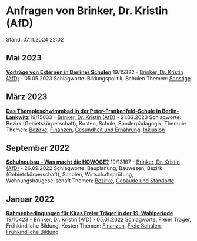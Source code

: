 # Anfragen von Brinker, Dr. Kristin (AfD)

Stand: 07.11.2024 22:02

## Mai 2023
**[Vorträge von Externen in Berliner Schulen](https://pardok.parlament-berlin.de/starweb/adis/citat/VT/19/SchrAnfr/S19-15322.pdf)**
19/15322 - [Brinker, Dr. Kristin (AfD)](autor_brinker_dr_kristin_afd.md) - 05.05.2023
Schlagworte: Bildungspolitik, Schulen
Themen: [Sonstige](thema_sonstige.md)

## März 2023
**[Das Therapieschwimmbad in der Peter-Frankenfeld-Schule in Berlin-Lankwitz](https://pardok.parlament-berlin.de/starweb/adis/citat/VT/19/SchrAnfr/S19-15033.pdf)**
19/15033 - [Brinker, Dr. Kristin (AfD)](autor_brinker_dr_kristin_afd.md) - 21.03.2023
Schlagworte: Bezirk (Gebietskörperschaft), Kosten, Schule, Sonderpädagogik, Therapie
Themen: [Bezirke](thema_bezirke.md), [Finanzen](thema_finanzen.md), [Gesundheit und Ernährung](thema_gesundheit_und_ernaehrung.md), [Inklusion](thema_inklusion.md)

## September 2022
**[Schulneubau  -  Was macht die HOWOGE?](https://pardok.parlament-berlin.de/starweb/adis/citat/VT/19/SchrAnfr/S19-13167.pdf)**
19/13167 - [Brinker, Dr. Kristin (AfD)](autor_brinker_dr_kristin_afd.md) - 26.09.2022
Schlagworte: Bauplanung, Bauwesen, Bezirk (Gebietskörperschaft), Schulen, Wirtschaftsprüfung, Wohnungsbaugesellschaft
Themen: [Bezirke](thema_bezirke.md), [Gebäude und Standorte](thema_gebaeude_und_standorte.md)

## Januar 2022
**[Rahmenbedingungen für Kitas Freier Träger in der 19. Wahlperiode](https://pardok.parlament-berlin.de/starweb/adis/citat/VT/19/SchrAnfr/S19-10423.pdf)**
19/10423 - [Brinker, Dr. Kristin (AfD)](autor_brinker_dr_kristin_afd.md) - 05.01.2022
Schlagworte: Freier Träger, Frühkindliche Bildung, Kosten
Themen: [Finanzen](thema_finanzen.md), [Freie Schulen](thema_freie_schulen.md), [Frühkindliche Bildung](thema_fruehkindliche_bildung.md)

